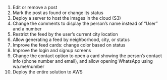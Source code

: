 1. Edit or remove a post
2. Mark the post as found or change its status
3. Deploy a server to host the images in the cloud (S3)
4. Change the comments to display the person’s name instead of “User” and a number
5. Restrict the feed by the user’s current city location
6. Allow generating a feed by neighborhood, city, or status
7. Improve the feed cards: change color based on status
8. Improve the login and signup screens
9. Change the contact option to open a card showing the person’s contact info (phone number and email), and allow opening WhatsApp using wa.me/number
10. Deploy the entire solution to AWS
